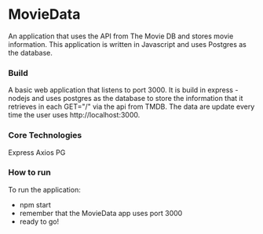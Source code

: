 # MovieData
An application that uses the API from The Movie DB and stores movie information. This application is written in Javascript and uses Postgres as the database.

### Build
A basic web application that listens to port 3000. It is build in express - nodejs and uses postgres as the database to store the information that it retrieves in each GET="/" via the api from TMDB. The data are update every time the user uses http://localhost:3000.

### Core Technologies
Express
Axios
PG

### How to run
To run the application:
- npm start
- remember that the MovieData app uses port 3000
- ready to go!
